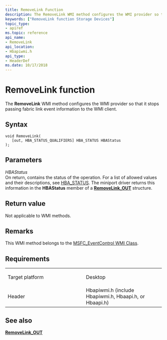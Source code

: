```yaml
---
title: RemoveLink Function
description: The RemoveLink WMI method configures the WMI provider so that it stops passing fabric link event information to the WMI client.
keywords: ["RemoveLink function Storage Devices"]
topic_type:
- apiref
ms.topic: reference
api_name:
- RemoveLink
api_location:
- Hbapiwmi.h
api_type:
- HeaderDef
ms.date: 10/17/2018
---
```


# RemoveLink function


The **RemoveLink** WMI method configures the WMI provider so that it stops passing fabric link event information to the WMI client.

## Syntax

```ManagedCPlusPlus
void RemoveLink(
   [out, HBA_STATUS_QUALIFIERS] HBA_STATUS HBAStatus
);
```

## Parameters

*HBAStatus*   
On return, contains the status of the operation. For a list of allowed values and their descriptions, see [HBA\_STATUS](hba-status.md). The miniport driver returns this information in the **HBAStatus** member of a [**RemoveLink\_OUT**](/windows-hardware/drivers/ddi/hbapiwmi/ns-hbapiwmi-_removelink_out) structure.

## Return value

Not applicable to WMI methods.

## Remarks

This WMI method belongs to the [MSFC\_EventControl WMI Class](msfc-eventcontrol-wmi-class.md).

## Requirements

<table>
<colgroup>
<col width="50%" />
<col width="50%" />
</colgroup>
<tbody>
<tr class="odd">
<td align="left"><p>Target platform</p></td>
<td align="left">Desktop</td>
</tr>
<tr class="even">
<td align="left"><p>Header</p></td>
<td align="left">Hbapiwmi.h (include Hbapiwmi.h, Hbaapi.h, or Hbaapi.h)</td>
</tr>
</tbody>
</table>

## <span id="see_also"></span>See also


[**RemoveLink\_OUT**](/windows-hardware/drivers/ddi/hbapiwmi/ns-hbapiwmi-_removelink_out)

 

